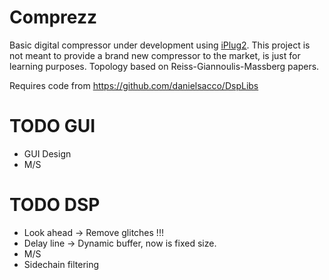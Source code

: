 # Comprezz
Basic digital compressor under development using [iPlug2](https://github.com/iPlug2/iPlug2).
This project is not meant to provide a brand new compressor to the market, is just for learning purposes. 
Topology based on Reiss-Giannoulis-Massberg papers.

Requires code from https://github.com/danielsacco/DspLibs

# TODO GUI
- GUI Design
- M/S


# TODO DSP
- Look ahead -> Remove glitches !!!
- Delay line -> Dynamic buffer, now is fixed size.
- M/S
- Sidechain filtering
